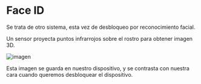 # Face ID

Se trata de otro sistema, esta vez de desbloqueo por reconocimiento facial.

Un sensor proyecta puntos infrarrojos sobre el rostro para obtener imagen 3D.

![imagen](img/2022-12-13-13-40-11.png)

Esta imagen se guarda en nuestro dispositivo, y se contrasta con nuestra cara cuando queremos desbloquear el dispositivo.

